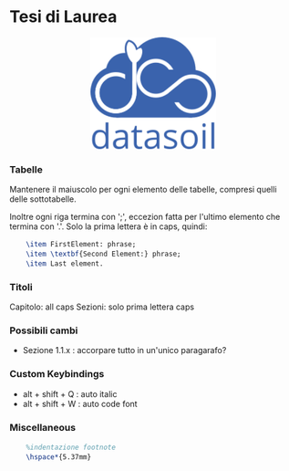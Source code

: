 # Tesi di Laurea
<p align="center">
    <img src="immagini/ds_logo.png" alt="DataSoil logo" width="220">
</p>

### Tabelle
Mantenere il maiuscolo per ogni elemento delle tabelle, compresi quelli delle sottotabelle. 

Inoltre ogni riga termina con ';', eccezion fatta per l'ultimo elemento che termina con '.'.
Solo la prima lettera è in caps, quindi:

```tex
    \item FirstElement: phrase;
    \item \textbf{Second Element:} phrase;
    \item Last element.
```
### Titoli
Capitolo: all caps
Sezioni: solo prima lettera caps

### Possibili cambi 
- Sezione 1.1.x : accorpare tutto in un'unico paragarafo?

### Custom Keybindings 
- alt + shift + Q : auto italic
- alt + shift + W : auto code font

### Miscellaneous
```tex
    %indentazione footnote
    \hspace*{5.37mm}
```
